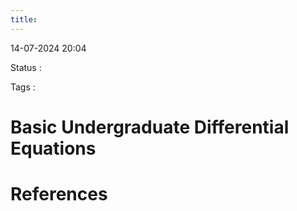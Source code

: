 ```yaml
---
title:
---
```


14-07-2024 20:04

Status : 

Tags : 

# Basic Undergraduate Differential Equations



# References
